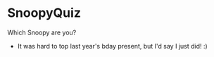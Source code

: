 # SnoopyQuiz
Which Snoopy are you?
- It was hard to top last year's bday present, but I'd say I just did! :)
